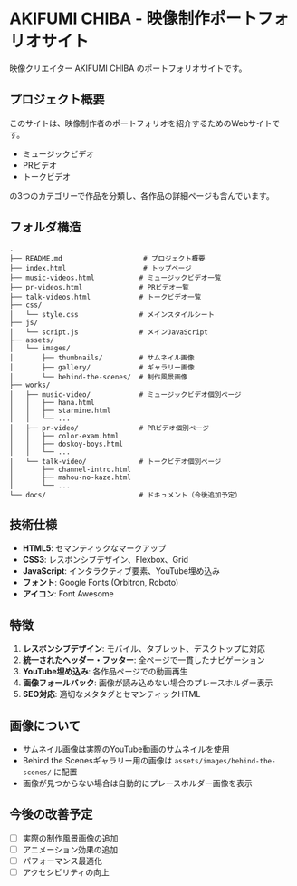 # AKIFUMI CHIBA - 映像制作ポートフォリオサイト

映像クリエイター AKIFUMI CHIBA のポートフォリオサイトです。

## プロジェクト概要

このサイトは、映像制作者のポートフォリオを紹介するためのWebサイトです。
- ミュージックビデオ
- PRビデオ
- トークビデオ

の3つのカテゴリーで作品を分類し、各作品の詳細ページも含んでいます。

## フォルダ構造

```
.
├── README.md                    # プロジェクト概要
├── index.html                   # トップページ
├── music-videos.html           # ミュージックビデオ一覧
├── pr-videos.html              # PRビデオ一覧
├── talk-videos.html            # トークビデオ一覧
├── css/
│   └── style.css               # メインスタイルシート
├── js/
│   └── script.js               # メインJavaScript
├── assets/
│   └── images/
│       ├── thumbnails/         # サムネイル画像
│       ├── gallery/            # ギャラリー画像
│       └── behind-the-scenes/  # 制作風景画像
├── works/
│   ├── music-video/            # ミュージックビデオ個別ページ
│   │   ├── hana.html
│   │   ├── starmine.html
│   │   └── ...
│   ├── pr-video/               # PRビデオ個別ページ
│   │   ├── color-exam.html
│   │   ├── doskoy-boys.html
│   │   └── ...
│   └── talk-video/             # トークビデオ個別ページ
│       ├── channel-intro.html
│       ├── mahou-no-kaze.html
│       └── ...
└── docs/                       # ドキュメント（今後追加予定）
```

## 技術仕様

- **HTML5**: セマンティックなマークアップ
- **CSS3**: レスポンシブデザイン、Flexbox、Grid
- **JavaScript**: インタラクティブ要素、YouTube埋め込み
- **フォント**: Google Fonts (Orbitron, Roboto)
- **アイコン**: Font Awesome

## 特徴

1. **レスポンシブデザイン**: モバイル、タブレット、デスクトップに対応
2. **統一されたヘッダー・フッター**: 全ページで一貫したナビゲーション
3. **YouTube埋め込み**: 各作品ページでの動画再生
4. **画像フォールバック**: 画像が読み込めない場合のプレースホルダー表示
5. **SEO対応**: 適切なメタタグとセマンティックHTML

## 画像について

- サムネイル画像は実際のYouTube動画のサムネイルを使用
- Behind the Scenesギャラリー用の画像は `assets/images/behind-the-scenes/` に配置
- 画像が見つからない場合は自動的にプレースホルダー画像を表示

## 今後の改善予定

- [ ] 実際の制作風景画像の追加
- [ ] アニメーション効果の追加
- [ ] パフォーマンス最適化
- [ ] アクセシビリティの向上 